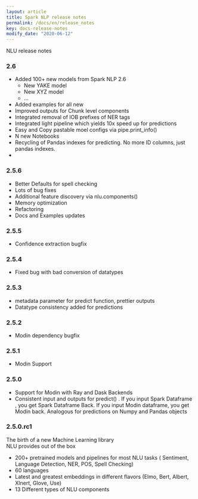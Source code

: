 ```yaml
---
layout: article
title: Spark NLP release notes
permalink: /docs/en/release_notes
key: docs-release-notes
modify_date: "2020-06-12"
---
```


NLU release notes

### 2.6
 - Added 100+ new models from Spark NLP 2.6
    - New YAKE model
    - New XYZ model
    - ...
 - Added examples for all new
 - Improved outputs for Chunk level components 
 - Integrated removal of IOB prefixes of NER tags
 - Integrated light pipeline which yields 10x speed up for predictions 
 - Easy and Copy pastable moel configs via pipe.print_info()
 - N new Notebooks
 - Recycling of Pandas indexes for predicting. No more ID columns, just pandas indexes.
 - 


### 2.5.6
 - Better Defaults for spell checking
 - Lots of bug fixes
 - Additional feature discovery via nlu.components()
 - Memory optimization
 - Refactoring
 - Docs and Examples updates
 
### 2.5.5
- Confidence extraction bugfix

### 2.5.4
- Fixed bug with bad conversion of datatypes


### 2.5.3
- metadata parameter for predict function, prettier outputs
- Datatype consistency added for predictions

### 2.5.2
- Modin dependency bugfix

### 2.5.1
- Modin Support

### 2.5.0

- Support for Modin with Ray and Dask Backends
- Consistent input and outputs for predict() . If you input Spark Dataframe , you get Spark Dataframe Back. If you input Modin dataframe, you get Modin back. Analogous for predictions on Numpy and Pandas objects



### 2.5.0.rc1

The birth of a new Machine Learning library      
NLU provides out of the box

- 200+ pretrained models and pipelines for most NLU tasks ( Sentiment, Language Detection, NER, POS, Spell Checking)
- 60 languages
- Latest and greatest embeddings in different flavors (Elmo, Bert, Albert, Xlnert, Glove, Use)
- 13 Different types of NLU components


